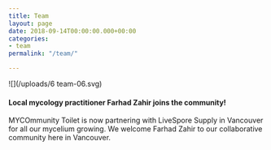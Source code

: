 ```yaml
---
title: Team
layout: page
date: 2018-09-14T00:00:00.000+00:00
categories:
- team
permalink: "/team/"

---
```

![](/uploads/6 team-06.svg)

#### Local mycology practitioner Farhad Zahir joins the community!

MYCOmmunity Toilet is now partnering with LiveSpore Supply in Vancouver for all our mycelium growing. We welcome Farhad Zahir to our collaborative community here in Vancouver.